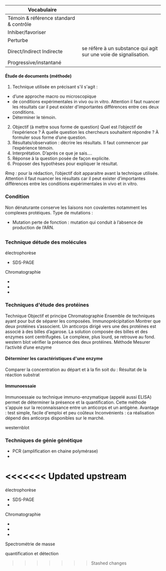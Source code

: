 | Vocabulaire | |
|---|---|
| Témoin & référence standard & contrôle	| |
| Inhiber/favoriser	| |
| Perturbe	| |
| Direct/Indirect	Indirecte | se réfère à un substance qui agit sur une voie de signalisation. |
| Progressive/instantané	| |

#### Étude de documents (méthode)

1.	Technique utilisée en précisant s'il s'agit :
 *	d’une approche macro ou microscopique
 *	de conditions expérimentales in vivo ou in vitro. Attention il faut nuancer les résultats car il peut exister d'importantes différences entre ces deux conditions.
 *	Déterminer le témoin.

2.	Objectif (à mettre sous forme de question) Quel est l’objectif de l’expérience ? À quelle question les chercheurs souhaitent répondre ? À formuler sous forme d’une question.
3.	Résultats/observation : décrire les résultats. Il faut commencer par l’expérience témoin.
4.	Interprétation. D’après ce que je sais….
5.	Réponse à la question posée de façon explicite.
6.	Proposer des hypothèses pour expliquer le résultat.

_Rmq :_  pour la rédaction, l’objectif doit apparaitre avant la technique utilisée.
Attention il faut nuancer les résultats car il peut exister d’importantes différences entre les conditions expérimentales in vivo et in vitro.

### Condition
Non dénaturante conserve les liaisons non covalentes notamment les complexes protéiques.
Type de mutations :
*	Mutation perte de fonction : mutation qui conduit à l’absence de production de l’ARN.

##


### Technique détude des molécules

électrophorèse

* SDS-PAGE

Chromatographie

*
*
*

### Techniques d'étude des protéines

Technique	Objectif et principe
Chromatographie	Ensemble de techniques ayant pour but de séparer les composées.
Immunoprécipitation	Montrer que deux protéines s’associent.
Un anticorps dirigé vers une des protéines est associé à des billes d’agarose. La solution composée des billes et des enzymes sont centrifugées. Le complexe, plus lourd, se retrouve au fond.
western blot	vérifier la présence des deux protéines.
Méthode
Mesurer l’activité d’une enzyme
 
#### Déterminer les caractéristiques d'une enzyme 

Comparer la concentration au départ et à la fin soit du :
Résultat de la réaction	substrat

#### Immunoessaie

Immunoessaie ou technique immuno-enzymatique (appelé aussi ELISA) permet de déterminer la présence et la quantification. Cette méthode s'appuie sur la reconnaissance entre un anticorps et un antigène.
Avantage : test simple, facile d'emploi et peu coûteux
Inconvénients : ca réalisation dépend des anticorps disponibles sur le marché.

westernblot

### Techniques de génie génétique

* PCR (amplification en chaine polymérase)
* 
<<<<<<< Updated upstream
=======

électrophorèse

* SDS-PAGE
*

Chromatographie

*
*
*

Spectrométrie de masse

quantification et détection
>>>>>>> Stashed changes
